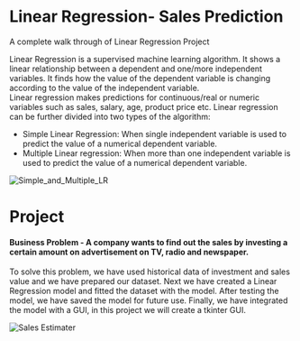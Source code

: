 # Linear Regression- Sales Prediction
A complete walk through of Linear Regression Project

Linear Regression is a supervised machine learning algorithm. 
It shows a linear relationship between a dependent and one/more independent variables. It finds how the value of the dependent variable is changing according to the value of the independent variable.  
Linear regression makes predictions for continuous/real or numeric variables such as sales, salary, age, product price etc.
Linear regression can be further divided into two types of the algorithm:
-	Simple Linear Regression: When single independent variable is used to predict the value of a numerical dependent variable.
-	Multiple Linear regression: When more than one independent variable is used to predict the value of a numerical dependent variable. 

![Simple_and_Multiple_LR](https://user-images.githubusercontent.com/77183445/108728597-c1d8a900-754f-11eb-93b9-af3740873240.png)

# Project
#### Business Problem - A company wants to find out the sales by investing a certain amount on advertisement on TV, radio and newspaper. 

To solve this problem, we have used historical data of investment and sales value and we have prepared our dataset.
Next we have created a Linear Regression model and fitted the dataset with the model. 
After testing the model, we have saved the model for future use. 
Finally, we have integrated the model with a GUI, in this project we will create a tkinter GUI.

![Sales Estimater](https://user-images.githubusercontent.com/77183445/108729554-a8842c80-7550-11eb-8319-1e9611c9e8ec.png)
